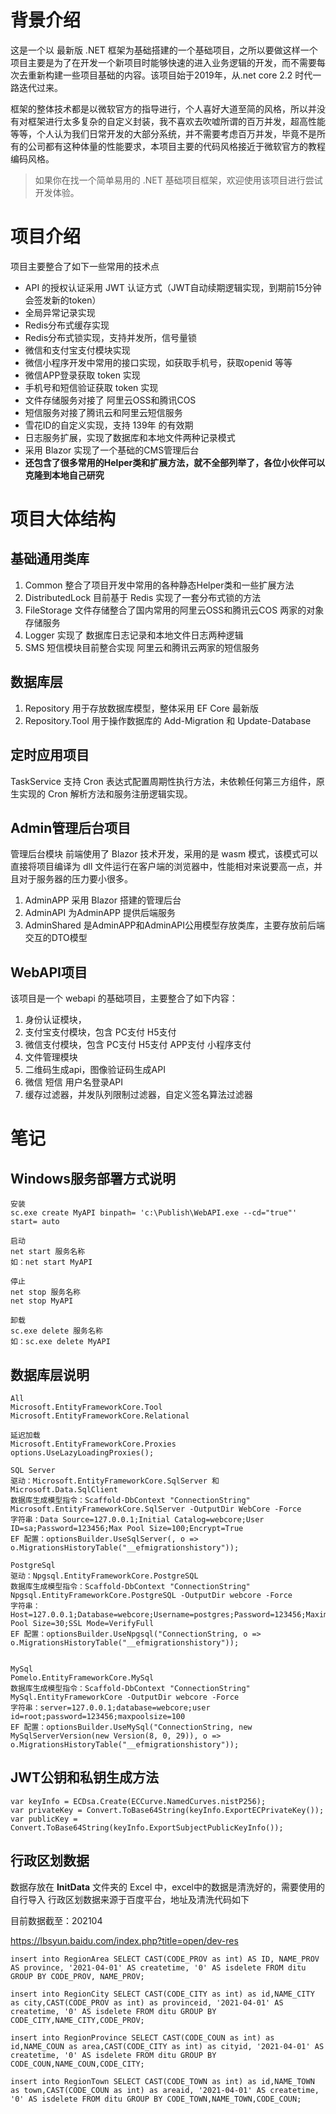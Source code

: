 # 背景介绍
这是一个以 最新版 .NET 框架为基础搭建的一个基础项目，之所以要做这样一个项目主要是为了在开发一个新项目时能够快速的进入业务逻辑的开发，而不需要每次去重新构建一些项目基础的内容。该项目始于2019年，从.net core 2.2 时代一路迭代过来。

框架的整体技术都是以微软官方的指导进行，个人喜好大道至简的风格，所以并没有对框架进行太多复杂的自定义封装，我不喜欢去吹嘘所谓的百万并发，超高性能等等，个人认为我们日常开发的大部分系统，并不需要考虑百万并发，毕竟不是所有的公司都有这种体量的性能要求，本项目主要的代码风格接近于微软官方的教程编码风格。

> 如果你在找一个简单易用的 .NET 基础项目框架，欢迎使用该项目进行尝试开发体验。

# 项目介绍
项目主要整合了如下一些常用的技术点
- API 的授权认证采用 JWT 认证方式（JWT自动续期逻辑实现，到期前15分钟会签发新的token）
- 全局异常记录实现
- Redis分布式缓存实现
- Redis分布式锁实现，支持并发所，信号量锁
- 微信和支付宝支付模块实现
- 微信小程序开发中常用的接口实现，如获取手机号，获取openid 等等
- 微信APP登录获取 token 实现
- 手机号和短信验证获取 token 实现
- 文件存储服务对接了 阿里云OSS和腾讯COS
- 短信服务对接了腾讯云和阿里云短信服务
- 雪花ID的自定义实现，支持 139年 的有效期
- 日志服务扩展，实现了数据库和本地文件两种记录模式
- 采用 Blazor 实现了一个基础的CMS管理后台
- **还包含了很多常用的Helper类和扩展方法，就不全部列举了，各位小伙伴可以克隆到本地自己研究**


# 项目大体结构
## 基础通用类库
1. Common 整合了项目开发中常用的各种静态Helper类和一些扩展方法
2. DistributedLock 目前基于 Redis 实现了一套分布式锁的方法
3. FileStorage 文件存储整合了国内常用的阿里云OSS和腾讯云COS 两家的对象存储服务
4. Logger 实现了 数据库日志记录和本地文件日志两种逻辑
5. SMS 短信模块目前整合实现 阿里云和腾讯云两家的短信服务

## 数据库层
1. Repository 用于存放数据库模型，整体采用 EF Core 最新版
2. Repository.Tool 用于操作数据库的 Add-Migration 和 Update-Database

## 定时应用项目
TaskService 支持 Cron 表达式配置周期性执行方法，未依赖任何第三方组件，原生实现的 Cron 解析方法和服务注册逻辑实现。

## Admin管理后台项目
管理后台模块 前端使用了 Blazor 技术开发，采用的是 wasm 模式，该模式可以直接将项目编译为 dll 文件运行在客户端的浏览器中，性能相对来说要高一点，并且对于服务器的压力要小很多。
1. AdminAPP 采用 Blazor 搭建的管理后台
2. AdminAPI 为AdminAPP 提供后端服务
3. AdminShared 是AdminAPP和AdminAPI公用模型存放类库，主要存放前后端交互的DTO模型

## WebAPI项目
该项目是一个 webapi 的基础项目，主要整合了如下内容：
1. 身份认证模块，
2. 支付宝支付模块，包含 PC支付  H5支付
3. 微信支付模块，包含 PC支付 H5支付 APP支付 小程序支付
4. 文件管理模块
5. 二维码生成api，图像验证码生成API
6. 微信 短信 用户名登录API
7. 缓存过滤器，并发队列限制过滤器，自定义签名算法过滤器

# 笔记
## Windows服务部署方式说明
    安装
    sc.exe create MyAPI binpath= 'c:\Publish\WebAPI.exe --cd="true"' start= auto

    启动
    net start 服务名称
    如：net start MyAPI

    停止
    net stop 服务名称
    net stop MyAPI

    卸载
    sc.exe delete 服务名称
    如：sc.exe delete MyAPI
    
## 数据库层说明
    All
    Microsoft.EntityFrameworkCore.Tool
    Microsoft.EntityFrameworkCore.Relational

    延迟加载
    Microsoft.EntityFrameworkCore.Proxies
    options.UseLazyLoadingProxies();

    SQL Server
    驱动：Microsoft.EntityFrameworkCore.SqlServer 和 Microsoft.Data.SqlClient
    数据库生成模型指令：Scaffold-DbContext "ConnectionString" Microsoft.EntityFrameworkCore.SqlServer -OutputDir WebCore -Force
    字符串：Data Source=127.0.0.1;Initial Catalog=webcore;User ID=sa;Password=123456;Max Pool Size=100;Encrypt=True
    EF 配置：optionsBuilder.UseSqlServer(, o => o.MigrationsHistoryTable("__efmigrationshistory"));

    PostgreSql
    驱动：Npgsql.EntityFrameworkCore.PostgreSQL
    数据库生成模型指令：Scaffold-DbContext "ConnectionString"  Npgsql.EntityFrameworkCore.PostgreSQL -OutputDir webcore -Force
    字符串：Host=127.0.0.1;Database=webcore;Username=postgres;Password=123456;Maximum Pool Size=30;SSL Mode=VerifyFull
    EF 配置：optionsBuilder.UseNpgsql("ConnectionString, o => o.MigrationsHistoryTable("__efmigrationshistory"));


    MySql
    Pomelo.EntityFrameworkCore.MySql
    数据库生成模型指令：Scaffold-DbContext "ConnectionString" MySql.EntityFrameworkCore -OutputDir webcore -Force
    字符串：server=127.0.0.1;database=webcore;user id=root;password=123456;maxpoolsize=100
    EF 配置：optionsBuilder.UseMySql("ConnectionString, new MySqlServerVersion(new Version(8, 0, 29)), o => o.MigrationsHistoryTable("__efmigrationshistory"));

## JWT公钥和私钥生成方法
    var keyInfo = ECDsa.Create(ECCurve.NamedCurves.nistP256);
    var privateKey = Convert.ToBase64String(keyInfo.ExportECPrivateKey());
    var publicKey = Convert.ToBase64String(keyInfo.ExportSubjectPublicKeyInfo());

## 行政区划数据
数据存放在 **InitData** 文件夹的 Excel 中，excel中的数据是清洗好的，需要使用的自行导入
行政区划数据来源于百度平台，地址及清洗代码如下

目前数据截至：202104

https://lbsyun.baidu.com/index.php?title=open/dev-res


    insert into RegionArea SELECT CAST(CODE_PROV as int) AS ID, NAME_PROV AS province, '2021-04-01' AS createtime, '0' AS isdelete FROM ditu GROUP BY CODE_PROV, NAME_PROV;

    insert into RegionCity SELECT CAST(CODE_CITY as int) as id,NAME_CITY as city,CAST(CODE_PROV as int) as provinceid, '2021-04-01' AS createtime, '0' AS isdelete FROM ditu GROUP BY CODE_CITY,NAME_CITY,CODE_PROV;

    insert into RegionProvince SELECT CAST(CODE_COUN as int) as id,NAME_COUN as area,CAST(CODE_CITY as int) as cityid, '2021-04-01' AS createtime, '0' AS isdelete FROM ditu GROUP BY CODE_COUN,NAME_COUN,CODE_CITY;

    insert into RegionTown SELECT CAST(CODE_TOWN as int) as id,NAME_TOWN as town,CAST(CODE_COUN as int) as areaid, '2021-04-01' AS createtime, '0' AS isdelete FROM ditu GROUP BY CODE_TOWN,NAME_TOWN,CODE_COUN;